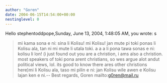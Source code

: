 ```yaml
---
author: "Goren"
date: 2004-06-15T14:54:00+00:00
nestinglevel: 0
---
```

Hello stephentoddpope,Sunday, June 13, 2004, 1:48:05 AM, you wrote:
s
> mi kama sona e ni: sina li Kolisu! mi Kolisu! jan mute pi toki ponas
> li Kolisu ala, tan ni mi mute li utala toki. a a a li pona tawa sonas
> e ni: kolisu li lon! (i just found out you are a christion, i ams
> also a christion. most speakers of toki pona arent christians, so wes
> argue alot andut political views, lol. its good to know there ares
> other christions here)mi li Kolisu ala, taso mi pilin e ni: jan Kolisu wile awen e Kolisu lajan ken e ni.--
Best regards, Goren mailto:[g0ren@mail.ru](mailto://g0ren@mail.ru)